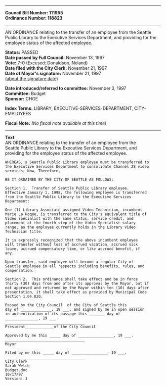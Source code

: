 * * * * *  
  
**Council Bill Number: [](#h0)[](#h2)111955**   
**Ordinance Number: 118823**  
  
* * * * *  
  
AN ORDINANCE relating to the transfer of an employee from the Seattle Public Library to the Executive Services Department, and providing for the employee status of the affected employee.  
  
**Status:** PASSED   
**Date passed by Full Council:** November 13, 1997   
**Vote:** 7-0 (Excused: Donaldson, Noland)   
**Date filed with the City Clerk:** November 21, 1997   
**Date of Mayor's signature:** November 21, 1997   
[(about the signature date)](/~public/approvaldate.htm)   
  
  
**Date introduced/referred to committee:** November 3, 1997   
**Committee:** Budget   
**Sponsor:** CHOE   
  
**Index Terms:** LIBRARY, EXECUTIVE-SERVICES-DEPARTMENT, CITY-EMPLOYEES  
  
**Fiscal Note:** *(No fiscal note available at this time)*  
  
* * * * *  
  
**Text**  
    AN ORDINANCE relating to the transfer of an employee from the  
    Seattle Public Library to the Executive Services Department, and  
    providing for the employee status of the affected employee.  
  
    WHEREAS, a Seattle Public Library employee must be transferred to  
    the Executive Services Department to consolidate Channel 28 video  
    services; Now, Therefore,  
  
    BE IT ORDAINED BY THE CITY OF SEATTLE AS FOLLOWS:  
  
    Section 1.  Transfer of Seattle Public Library employee.  
    Effective January 1, 1998, the following employee is transferred  
    from the Seattle Public Library to the Executive Services  
    Department:  
  
    One (1) Library Associate assigned Video Technician, incumbent  
    Marie La Roque, is transferred to the City's equivalent title of  
    Video Specialist with the same status, service credit, and  
    placement at the fourth step of the Video Specialist salary  
    range, as the employee currently holds in the Library Video  
    Technician title.  
  
    It is expressly recognized that the above incumbent employee  
    will transfer without loss of accrued vacation, accrued sick  
    leave, accrued compensatory time, or like accrued benefit, if  
    any.  
  
    Upon transfer, said employee will become a regular City of  
    Seattle employee in all respects including benefits, rules, and  
    compensation.  
  
    Section 2.  This ordinance shall take effect and be in force  
    thirty (30) days from and after its approval by the Mayor, but if  
    not approved and returned by the Mayor within ten (10) days after  
    presentation, it shall take effect as provided by Municipal Code  
    Section 1.04.020.  
  
    Passed by the City Council  of the City of Seattle this ______  
    day of ______________, 19 ___, and signed by me in open session  
    in authentication of its passage this _______ day of  
    _______________, 19 ___.  
    ____________________________________  
    President_____________of the City Council  
  
    Approved by me this _____ day of ________________, 19 ___.  
    ____________________________________  
    Mayor  
  
    Filed by me this _____ day of ________________, 19 ___.  
    ____________________________________  
    City Clerk  
    Sarah Welch  
    Budget.doc  
    10/17/97  
    Version: 1  
